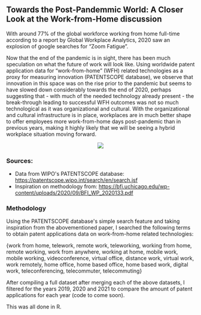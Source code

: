 
  
## Towards the Post-Pandemmic World: A Closer Look at the Work-from-Home discussion

With around 77% of the global workforce working from home full-time according to a report by Global Workplace Analytics, 
2020 saw an explosion of google searches for “Zoom Fatigue”.


Now that the end of the pandemic is in sight, there has been much speculation on what the future of work will look like. 
Using worldwide patent application data for “work-from-home” (WFH) related technologies as a proxy for measuring innovation (PATENTSCOPE database), 
we observe that innovation in this space was on the rise prior to the pandemic but seems to have slowed down considerably towards the end of 2020, 
perhaps suggesting that - with much of the needed technology already present - the break-through leading to successful WFH outcomes was 
not so much technological as it was organizational and cultural. With the organizational and cultural infrastructure is in place, workplaces 
are in much better shape to offer employees more work-from-home days post-pandemic than in previous years, making it highly likely that we will be seeing a hybrid workplace situation moving forward.


<p align="center">
  <img src="https://github.com/hibahnav/DataVis-/blob/main/animated_patents.gif">
</p>




### Sources:

- Data from WIPO's PATENTSCOPE database: https://patentscope.wipo.int/search/en/search.jsf
- Inspiration on methodology from: https://bfi.uchicago.edu/wp-content/uploads/2020/09/BFI_WP_2020133.pdf

### Methodology

Using the PATENTSCOPE database's simple search feature and taking inspiration from the abovementioned paper, I searched the following terms to obtain patent applications data on work-from-home related technologies:

{work from home, telework, remote work, teleworking, working from home, remote working, work from anywhere, working at home, mobile work, mobile working, videoconference, virtual office,  distance work, virtual work, work remotely, home office,  home based office, home based work, digital work, teleconferencing, telecommuter, telecommuting}

After compiling a full dataset after merging each of the above datasets, I filtered for the years 2019, 2020 and 2021 to compare the amount of patent applications for each year (code to come soon).

This was all done in R.

